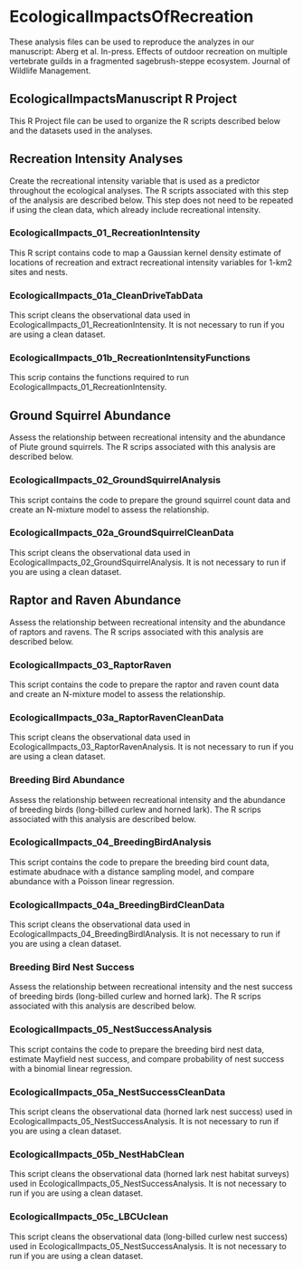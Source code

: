 # EcologicalImpactsOfRecreation
These analysis files can be used to reproduce the analyzes in our manuscript: Aberg et al. In-press. Effects  of outdoor recreation on multiple vertebrate guilds in a fragmented sagebrush-steppe ecosystem. Journal of Wildlife Management. 

## EcologicalImpactsManuscript R Project
This R Project file can be used to organize the R scripts described below and the datasets used in the analyses. 

## Recreation Intensity Analyses
Create the recreational intensity variable that is used as a predictor throughout the ecological analyses. The R scripts associated with this step of the analysis are described below. This step does not need to be repeated if using the clean data, which already include recreational intensity. 
### EcologicalImpacts_01_RecreationIntensity
This R script contains code to map a Gaussian kernel density estimate of locations of recreation and extract recreational intensity variables for 1-km2 sites and nests.
### EcologicalImpacts_01a_CleanDriveTabData
This script cleans the observational data used in EcologicalImpacts_01_RecreationIntensity. It is not necessary to run if you are using a clean dataset.
### EcologicalImpacts_01b_RecreationIntensityFunctions
This scrip contains the functions required to run EcologicalImpacts_01_RecreationIntensity. 

## Ground Squirrel Abundance
Assess the relationship between recreational intensity and the abundance of Piute ground squirrels. The R scrips associated with this analysis are described below. 
### EcologicalImpacts_02_GroundSquirrelAnalysis
This script contains the code to prepare the ground squirrel count data and create an N-mixture model to assess the relationship. 
### EcologicalImpacts_02a_GroundSquirrelCleanData
This script cleans the observational data used in EcologicalImpacts_02_GroundSquirrelAnalysis. It is not necessary to run if you are using a clean dataset. 

## Raptor and Raven Abundance
Assess the relationship between recreational intensity and the abundance of raptors and ravens. The R scrips associated with this analysis are described below. 
### EcologicalImpacts_03_RaptorRaven
This script contains the code to prepare the raptor and raven count data and create an N-mixture model to assess the relationship. 
### EcologicalImpacts_03a_RaptorRavenCleanData
This script cleans the observational data used in EcologicalImpacts_03_RaptorRavenAnalysis. It is not necessary to run if you are using a clean dataset. 

### Breeding Bird Abundance
Assess the relationship between recreational intensity and the abundance of breeding birds (long-billed curlew and horned lark). The R scrips associated with this analysis are described below. 
### EcologicalImpacts_04_BreedingBirdAnalysis
This script contains the code to prepare the breeding bird count data, estimate abudnace with a distance sampling model, and compare abundance with a Poisson linear regression. 
### EcologicalImpacts_04a_BreedingBirdCleanData
This script cleans the observational data used in EcologicalImpacts_04_BreedingBirdlAnalysis. It is not necessary to run if you are using a clean dataset. 

### Breeding Bird Nest Success
Assess the relationship between recreational intensity and the nest success of breeding birds (long-billed curlew and horned lark). The R scrips associated with this analysis are described below. 
### EcologicalImpacts_05_NestSuccessAnalysis
This script contains the code to prepare the breeding bird nest data, estimate Mayfield nest success, and compare probability of nest success with a binomial linear regression. 
### EcologicalImpacts_05a_NestSuccessCleanData
This script cleans the observational data (horned lark nest success) used in EcologicalImpacts_05_NestSuccessAnalysis. It is not necessary to run if you are using a clean dataset. 
### EcologicalImpacts_05b_NestHabClean
This script cleans the observational data (horned lark nest habitat surveys) used in EcologicalImpacts_05_NestSuccessAnalysis. It is not necessary to run if you are using a clean dataset. 
### EcologicalImpacts_05c_LBCUclean
This script cleans the observational data (long-billed curlew nest success) used in EcologicalImpacts_05_NestSuccessAnalysis. It is not necessary to run if you are using a clean dataset. 
